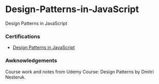 # Design-Patterns-in-JavaScript
Design Patterns in JavaScript

### Certifications

- [Design Patterns in JavaScript](https://udemy.com/certificate/UC-28b27cfa-c110-48da-a4bb-be904781b1ef/)

### Awknowledgements

Course work and notes from Udemy Course: Design Patterns by Dmitri Nesteruk.
